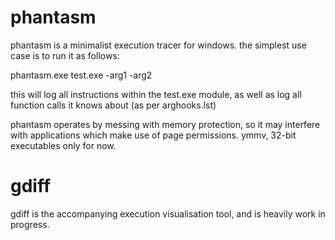 phantasm
========

phantasm is a minimalist execution tracer for windows. the simplest use case
is to run it as follows:

phantasm.exe test.exe -arg1 -arg2

this will log all instructions within the test.exe module, as well as log all
function calls it knows about (as per arghooks.lst)

phantasm operates by messing with memory protection, so it may interfere with
applications which make use of page permissions. ymmv, 32-bit executables only
for now.

gdiff
=====

gdiff is the accompanying execution visualisation tool, and is heavily work in
progress.